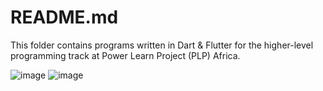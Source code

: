 # README.md

This folder contains programs written in Dart & Flutter for the higher-level programming track at Power Learn Project (PLP) Africa.

![image](https://github.com/RichardMiruka/PLP/assets/105627752/22a23352-1bef-438e-ba3c-dfe318597e28) ![image](https://github.com/RichardMiruka/PLP/assets/105627752/2dc44267-7fae-4971-9502-34c8cc4692bf)


